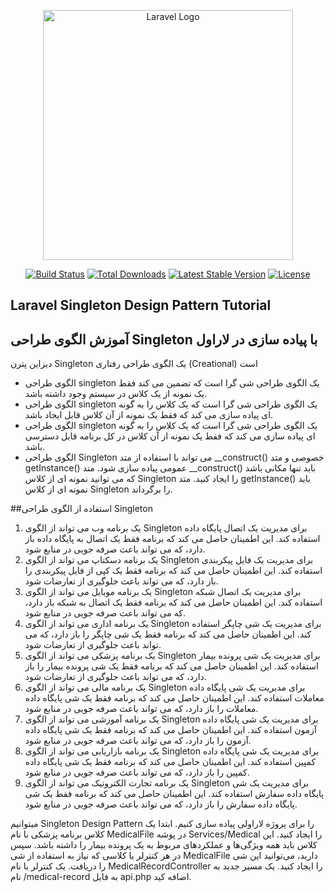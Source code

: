 <p align="center"><a href="https://laravel.com" target="_blank"><img src="https://raw.githubusercontent.com/laravel/art/master/logo-lockup/5%20SVG/2%20CMYK/1%20Full%20Color/laravel-logolockup-cmyk-red.svg" width="400" alt="Laravel Logo"></a></p>

<p align="center">
<a href="https://github.com/laravel/framework/actions"><img src="https://github.com/laravel/framework/workflows/tests/badge.svg" alt="Build Status"></a>
<a href="https://packagist.org/packages/laravel/framework"><img src="https://img.shields.io/packagist/dt/laravel/framework" alt="Total Downloads"></a>
<a href="https://packagist.org/packages/laravel/framework"><img src="https://img.shields.io/packagist/v/laravel/framework" alt="Latest Stable Version"></a>
<a href="https://packagist.org/packages/laravel/framework"><img src="https://img.shields.io/packagist/l/laravel/framework" alt="License"></a>
</p>

## Laravel Singleton Design Pattern Tutorial
## آموزش الگوی طراحی Singleton با پیاده سازی در لاراول

دیزاین پترن Singleton یک الگوی طراحی رفتاری (Creational) است

- الگوی طراحی singleton یک الگوی طراحی شی گرا است که تضمین می کند فقط یک نمونه از یک کلاس در سیستم وجود داشته باشد.
- الگوی طراحی singleton یک الگوی طراحی شی گرا است که یک کلاس را به گونه ای پیاده سازی می کند که فقط یک نمونه از آن کلاس قابل ایجاد باشد.
- الگوی طراحی singleton یک الگوی طراحی شی گرا است که یک کلاس را به گونه ای پیاده سازی می کند که فقط یک نمونه از آن کلاس در کل برنامه قابل دسترسی باشد.
- الگوی طراحی Singleton می تواند با استفاده از متد __construct() خصوصی و متد getInstance() عمومی پیاده سازی شود. متد __construct() باید تنها مکانی باشد که می توانید نمونه ای از کلاس Singleton را ایجاد کنید. متد getInstance() باید نمونه ای از کلاس Singleton را برگرداند.

##استفاده از الگوی طراحی Singleton

1. یک برنامه وب می تواند از الگوی Singleton برای مدیریت یک اتصال پایگاه داده استفاده کند. این اطمینان حاصل می کند که برنامه فقط یک اتصال به پایگاه داده باز دارد، که می تواند باعث صرفه جویی در منابع شود.
2. یک برنامه دسکتاپ می تواند از الگوی Singleton برای مدیریت یک فایل پیکربندی استفاده کند. این اطمینان حاصل می کند که برنامه فقط یک کپی از فایل پیکربندی را باز دارد، که می تواند باعث جلوگیری از تعارضات شود.
3. یک برنامه موبایل می تواند از الگوی Singleton برای مدیریت یک اتصال شبکه استفاده کند. این اطمینان حاصل می کند که برنامه فقط یک اتصال به شبکه باز دارد، که می تواند باعث صرفه جویی در منابع شود.
4. یک برنامه اداری می تواند از الگوی Singleton برای مدیریت یک شی چاپگر استفاده کند. این اطمینان حاصل می کند که برنامه فقط یک شی چاپگر را باز دارد، که می تواند باعث جلوگیری از تعارضات شود.
5. یک برنامه پزشکی می تواند از الگوی Singleton برای مدیریت یک شی پرونده بیمار استفاده کند. این اطمینان حاصل می کند که برنامه فقط یک شی پرونده بیمار را باز دارد، که می تواند باعث جلوگیری از تعارضات شود.
6. یک برنامه مالی می تواند از الگوی Singleton برای مدیریت یک شی پایگاه داده معاملات استفاده کند. این اطمینان حاصل می کند که برنامه فقط یک شی پایگاه داده معاملات را باز دارد، که می تواند باعث صرفه جویی در منابع شود.
7. یک برنامه آموزشی می تواند از الگوی Singleton برای مدیریت یک شی پایگاه داده آزمون استفاده کند. این اطمینان حاصل می کند که برنامه فقط یک شی پایگاه داده آزمون را باز دارد، که می تواند باعث صرفه جویی در منابع شود.
8. یک برنامه بازاریابی می تواند از الگوی Singleton برای مدیریت یک شی پایگاه داده کمپین استفاده کند. این اطمینان حاصل می کند که برنامه فقط یک شی پایگاه داده کمپین را باز دارد، که می تواند باعث صرفه جویی در منابع شود.
9. یک برنامه تجارت الکترونیک می تواند از الگوی Singleton برای مدیریت یک شی پایگاه داده سفارش استفاده کند. این اطمینان حاصل می کند که برنامه فقط یک شی پایگاه داده سفارش را باز دارد، که می تواند باعث صرفه جویی در منابع شود.

میتوانیم Singleton Design Pattern را برای پروژه لاراولی پیاده سازی کنیم.
ابتدا یک کلاس برنامه پزشکی با نام MedicalFile در پوشه Services/Medical را ایجاد کنید. این کلاس باید همه ویژگی‌ها و عملکردهای مربوط به یک پرونده بیمار را داشته باشد.
سپس در هر کنترلر یا کلاسی که نیاز به استفاده از شی MedicalFile دارید، می‌توانید این شی را دریافت.
یک کنترلر با نام MedicalRecordController را ایجاد کنید.
یک مسیر جدید به نام /medical-record به فایل api.php اضافه کید.
